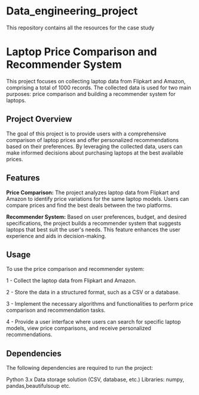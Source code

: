# Data_engineering_project
This repository contains all the resources for the case study
# Laptop Price Comparison and Recommender System
This project focuses on collecting laptop data from Flipkart and Amazon, comprising a total of 1000 records. The collected data is used for two main purposes: price comparison and building a recommender system for laptops.

## Project Overview
The goal of this project is to provide users with a comprehensive comparison of laptop prices and offer personalized recommendations based on their preferences. By leveraging the collected data, users can make informed decisions about purchasing laptops at the best available prices.

## Features
**Price Comparison:** The project analyzes laptop data from Flipkart and Amazon to identify price variations for the same laptop models. Users can compare prices and find the best deals between the two platforms.

**Recommender System:** Based on user preferences, budget, and desired specifications, the project builds a recommender system that suggests laptops that best suit the user's needs. This feature enhances the user experience and aids in decision-making.

## Usage
To use the price comparison and recommender system:

1 - Collect the laptop data from Flipkart and Amazon.

2 - Store the data in a structured format, such as a CSV or a database.

3 - Implement the necessary algorithms and functionalities to perform price comparison and recommendation tasks.

4 - Provide a user interface where users can search for specific laptop models, view price comparisons, and receive personalized recommendations.

## Dependencies
The following dependencies are required to run the project:

Python 3.x
Data storage solution (CSV, database, etc.)
Libraries: numpy, pandas,beautifulsoup etc.
